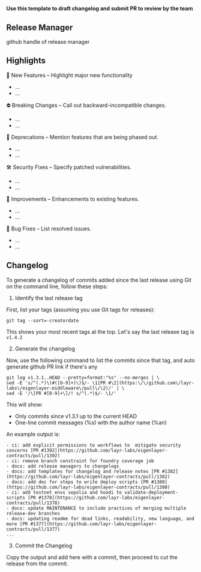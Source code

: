 # <release-version>

**Use this template to draft changelog and submit PR to review by the team**

## Release Manager

github handle of release manager

## Highlights

🚀 New Features – Highlight major new functionality
- ...
- ...

⛔ Breaking Changes – Call out backward-incompatible changes.
- ...
- ...

📌 Deprecations – Mention features that are being phased out.
- ...
- ...

🛠️ Security Fixes – Specify patched vulnerabilities.
- ...
- ...

🔧 Improvements – Enhancements to existing features.
- ...
- ...

🐛 Bug Fixes – List resolved issues.
- ...
- ...


## Changelog

To generate a changelog of commits added since the last release using Git on 
the command line, follow these steps:

1. Identify the last release tag

First, list your tags (assuming you use Git tags for releases):

```
git tag --sort=-creatordate
```

This shows your most recent tags at the top. Let's say the last release tag is `v1.4.2`


2. Generate the changelog

Now, use the following command to list the commits since that tag, and auto generate github PR link if there's any

```
git log v1.3.1..HEAD --pretty=format:"%s" --no-merges | \
sed -E 's/^(.*)\(#([0-9]+)\)$/- \1[PR #\2](https:\/\/github.com\/layr-labs\/eigenlayer-middleware\/pull\/\2)/' | \
sed -E '/\[PR #[0-9]+\]/! s/^(.*)$/- \1/'
```

This will show:

- Only commits since v1.3.1 up to the current HEAD
- One-line commit messages (%s) with the author name (%an)


An example output is:

```
- ci: add explicit permissions to workflows to  mitigate security concerns [PR #1392](https://github.com/layr-labs/eigenlayer-contracts/pull/1392)
- ci: remove branch constraint for foundry coverage job
- docs: add release managers to changelogs
- docs: add templates for changelog and release notes [PR #1382](https://github.com/layr-labs/eigenlayer-contracts/pull/1382)
- docs: add doc for steps to write deploy scripts [PR #1380](https://github.com/layr-labs/eigenlayer-contracts/pull/1380)
- ci: add testnet envs sepolia and hoodi to validate-deployment-scripts [PR #1378](https://github.com/layr-labs/eigenlayer-contracts/pull/1378)
- docs: update MAINTENANCE to include practices of merging multiple release-dev branches
- docs: updating readme for dead links, readability, new language, and more [PR #1377](https://github.com/layr-labs/eigenlayer-contracts/pull/1377)
...
```

3. Commit the Changelog

Copy the output and add here with a commit, then proceed to cut the release from the commit.
